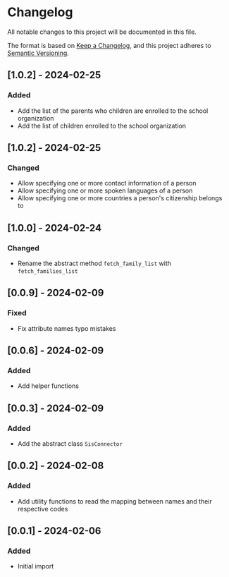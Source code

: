 # Changelog
All notable changes to this project will be documented in this file.

The format is based on [Keep a Changelog](https://keepachangelog.com/en/1.0.0/),
and this project adheres to [Semantic Versioning](https://semver.org/spec/v2.0.0.html).

## [1.0.2] - 2024-02-25
### Added
- Add the list of the parents who children are enrolled to the school organization
- Add the list of children enrolled to the school organization

## [1.0.2] - 2024-02-25
### Changed
- Allow specifying one or more contact information of a person 
- Allow specifying one or more spoken languages of a person
- Allow specifying one or more countries a person's citizenship belongs to

## [1.0.0] - 2024-02-24
### Changed
- Rename the abstract method `fetch_family_list` with `fetch_families_list`

## [0.0.9] - 2024-02-09
### Fixed
- Fix attribute names typo mistakes

## [0.0.6] - 2024-02-09
### Added
- Add helper functions

## [0.0.3] - 2024-02-09
### Added
- Add the abstract class `SisConnector`

## [0.0.2] - 2024-02-08
### Added
- Add utility functions to read the mapping between names and their respective codes

## [0.0.1] - 2024-02-06
### Added
- Initial import
